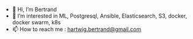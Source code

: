 - 👋 Hi, I’m Bertrand
- 👀 I’m interested in ML, Postgresql, Ansible, Elasticsearch, S3, docker, docker swarm, k8s
- 📫 How to reach me : hartwig.bertrand@gmail.com

<!---
beh74/beh74 is a ✨ special ✨ repository because its `README.md` (this file) appears on your GitHub profile.
You can click the Preview link to take a look at your changes.
--->
